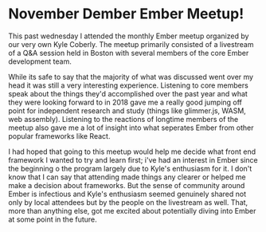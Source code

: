 # November Dember Ember Meetup!

This past wednesday I attended the monthly Ember meetup organized by our very own Kyle Coberly.  The meetup primarily consisted of a livestream of a Q&A session held in Boston with several members of the core Ember development team.  

While its safe to say that the majority of what was discussed went over my head it was still a very interesting experience.  Listening to core members speak about the things they'd accomplished over the past year and what they were looking forward to in 2018 gave me a really good jumping off point for independent research and study (things like glimmer.js, WASM, web assembly).  Listening to the reactions of longtime members of the meetup also gave me a lot of insight into what seperates Ember from other popular frameworks like React.  

I had hoped that going to this meetup would help me decide what front end framework I wanted to try and learn first; i've had an interest in Ember since the beginning o the program largely due to Kyle's enthusiasm for it.  I don't know that I can say that attending made things any clearer or helped me make a decision about frameworks.  But the sense of community around Ember is infectious and Kyle's enthusiasm seemed genuinely shared not only by local attendees but by the people on the livestream as well.  That, more than anything else, got me excited about potentially diving into Ember at some point in the future.
